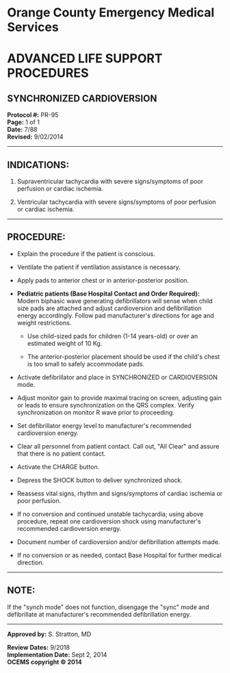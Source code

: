 # Orange County Emergency Medical Services
# ADVANCED LIFE SUPPORT PROCEDURES
## SYNCHRONIZED CARDIOVERSION

**Protocol #:** PR-95  
**Page:** 1 of 1  
**Date:** 7/88  
**Revised:** 9/02/2014

---

## INDICATIONS:

1. Supraventricular tachycardia with severe signs/symptoms of poor perfusion or cardiac ischemia.

2. Ventricular tachycardia with severe signs/symptoms of poor perfusion or cardiac ischemia.

---

## PROCEDURE:

- Explain the procedure if the patient is conscious.

- Ventilate the patient if ventilation assistance is necessary.

- Apply pads to anterior chest or in anterior-posterior position.

- **Pediatric patients (Base Hospital Contact and Order Required):** Modern biphasic wave generating defibrillators will sense when child size pads are attached and adjust cardioversion and defibrillation energy accordingly. Follow pad manufacturer's directions for age and weight restrictions.

  - Use child-sized pads for children (1-14 years-old) or over an estimated weight of 10 Kg.

  - The anterior-posterior placement should be used if the child's chest is too small to safely accommodate pads.

- Activate defibrillator and place in SYNCHRONIZED or CARDIOVERSION mode.

- Adjust monitor gain to provide maximal tracing on screen, adjusting gain or leads to ensure synchronization on the QRS complex. Verify synchronization on monitor R wave prior to proceeding.

- Set defibrillator energy level to manufacturer's recommended cardioversion energy.

- Clear all personnel from patient contact. Call out, "All Clear" and assure that there is no patient contact.

- Activate the CHARGE button.

- Depress the SHOCK button to deliver synchronized shock.

- Reassess vital signs, rhythm and signs/symptoms of cardiac ischemia or poor perfusion.

- If no conversion and continued unstable tachycardia; using above procedure, repeat one cardioversion shock using manufacturer's recommended cardioversion energy.

- Document number of cardioversion and/or defibrillation attempts made.

- If no conversion or as needed, contact Base Hospital for further medical direction.

---

## NOTE:

If the "synch mode" does not function, disengage the "sync" mode and defibrillate at manufacturer's recommended defibrillation energy.

---

**Approved by:** S. Stratton, MD

**Review Dates:** 9/2018  
**Implementation Date:** Sept 2, 2014  
**OCEMS copyright © 2014**


